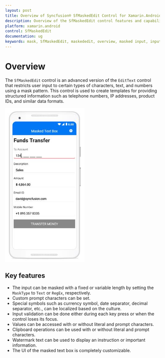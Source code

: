 ```yaml
---
layout: post
title: Overview of Syncfusion® SfMaskedEdit Control for Xamarin.Android
description: Overview of the SfMaskedEdit control features and capabilities for input masking in Xamarin.Android applications.
platform: xamarin.android
control: SfMaskedEdit
documentation: ug
keywords: mask, SfMaskedEdit, maskededit, overview, masked input, input validation
---
```


# Overview
The `SfMaskedEdit` control is an advanced version of the `EditText` control that restricts user input to certain types of characters, text, and numbers using a mask pattern. This control is used to create templates for providing structured information such as telephone numbers, IP addresses, product IDs, and similar data formats.

![SfMaskedEdit Overview](SfMaskedEditImages/OverView_img1.jpeg)

## Key features
* The input can be masked with a fixed or variable length by setting the `MaskType` to `Text` or `RegEx`, respectively.
* Custom prompt characters can be set.
* Special symbols such as currency symbol, date separator, decimal separator, etc., can be localized based on the culture.
* Input validation can be done either during each key press or when the control loses its focus.
* Values can be accessed with or without literal and prompt characters.
* Clipboard operations can be used with or without literal and prompt characters.
* Watermark text can be used to display an instruction or important information.
* The UI of the masked text box is completely customizable.


